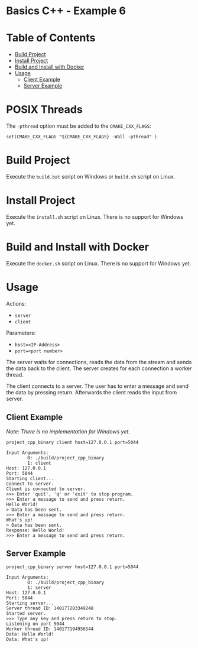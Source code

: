 # Basics C++ - Example 6

# Table of Contents

* [Build Project](#build-project)
* [Install Project](#install-project)
* [Build and Install with Docker](#build-and-install-with-docker)
* [Usage](#usage)
  * [Client Example](#client-example)
  * [Server Example](#server-example)

# POSIX Threads

The `-pthread` option must be added to the `CMAKE_CXX_FLAGS`:
~~~
set(CMAKE_CXX_FLAGS "${CMAKE_CXX_FLAGS} -Wall -pthread" )
~~~

# Build Project

Execute the `build.bat` script on Windows or `build.sh` script on Linux.

# Install Project

Execute the `install.sh` script on Linux. There is no support for Windows yet.

# Build and Install with Docker

Execute the `docker.sh` script on Linux. There is no support for Windows yet.

# Usage

Actions:
- `server`
- `client`

Parameters:
- `host=<IP-Address>`
- `port=<port number>`

The server waits for connections, reads the data from the stream and sends the data back to the client.
The server creates for each connection a worker thread.

The client connects to a server.
The user has to enter a message and send the data by pressing return.
Afterwards the client reads the input from server.

## Client Example

*Note: There is no implementation for Windows yet.*
~~~
project_cpp_binary client host=127.0.0.1 port=5044
~~~

~~~
Input Arguments:
        0: ./build/project_cpp_binary
        1: client
Host: 127.0.0.1
Port: 5044
Starting client...
Connect to server.
Client is connected to server.
>>> Enter 'quit', 'q' or 'exit' to stop program.
>>> Enter a message to send and press return.
Hello World!
> Data has been sent.
>>> Enter a message to send and press return.
What's up!
> Data has been sent.
Response: Hello World!
>>> Enter a message to send and press return.
~~~

## Server Example

~~~
project_cpp_binary server host=127.0.0.1 port=5044
~~~

~~~
Input Arguments:
        0: ./build/project_cpp_binary
        1: server
Host: 127.0.0.1
Port: 5044
Starting server...
Server thread ID: 140177203349248
Started server.
>>> Type any key and press return to stop.
Listening on port 5044
Worker thread ID: 140177194956544
Data: Hello World!
Data: What's up!
~~~


